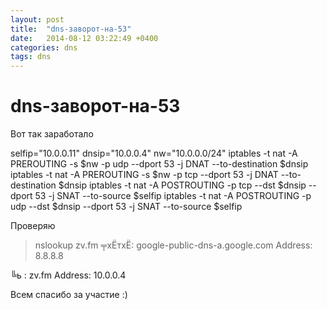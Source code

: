 ```yaml
---
layout: post
title:  "dns-заворот-на-53"
date:   2014-08-12 03:22:49 +0400
categories: dns
tags: dns
---
```


# dns-заворот-на-53
Вот так заработало

selfip="10.0.0.11"
dnsip="10.0.0.4"
nw="10.0.0.0/24"
iptables -t nat -A PREROUTING -s $nw -p udp --dport 53 -j DNAT --to-destination $dnsip
iptables -t nat -A PREROUTING -s $nw -p tcp --dport 53 -j DNAT --to-destination $dnsip
iptables -t nat -A POSTROUTING -p tcp --dst $dnsip --dport 53 -j SNAT --to-source $selfip
iptables -t nat -A POSTROUTING -p udp --dst $dnsip --dport 53 -j SNAT --to-source $selfip﻿

 

Проверяю

>nslookup zv.fm
╤хЁтхЁ:  google-public-dns-a.google.com
Address:  8.8.8.8

╚ь :     zv.fm
Address:  10.0.0.4

 

Всем спасибо за участие :)
